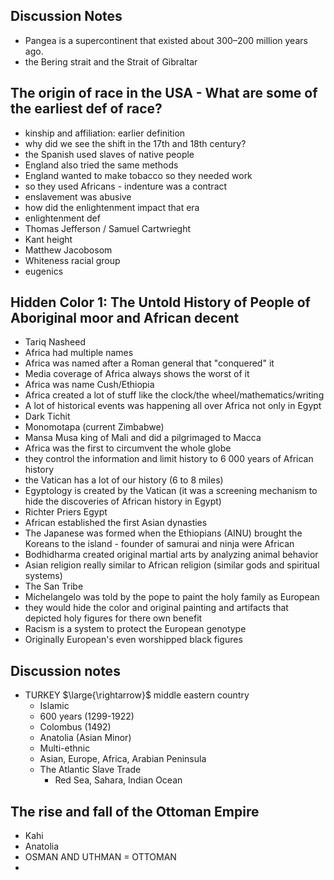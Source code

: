 ## Discussion Notes
- Pangea is a supercontinent that existed about 300–200 million years ago.
- the Bering strait and the Strait of Gibraltar 
## The origin of race in the USA - What are some of the earliest def of race? 
- kinship and affiliation: earlier definition 
- why did we see the shift in the 17th and 18th century?
- the Spanish used slaves of native people 
- England also tried the same methods 
- England wanted to make tobacco so they needed work 
- so they used Africans - indenture was a contract 
- enslavement was abusive 
- how did the enlightenment impact that era 
- enlightenment def 
- Thomas Jefferson / Samuel Cartwrieght 
- Kant height 
- Matthew Jacobosom 
- Whiteness racial group 
- eugenics

## Hidden Color 1: The Untold History of People of Aboriginal moor and African decent 
- Tariq Nasheed 
- Africa had multiple names 
- Africa was named after a Roman general that "conquered" it 
- Media coverage of Africa always shows the worst of it 
- Africa was name Cush/Ethiopia 
- Africa created a lot of stuff like the clock/the wheel/mathematics/writing 
- A lot of historical events was happening all over Africa not only in Egypt 
- Dark Tichit 
- Monomotapa (current Zimbabwe) 
- Mansa Musa king of Mali and did a pilgrimaged to Macca 
- Africa was the first to circumvent the whole globe 
- they control the information and limit history to 6 000 years of African history 
- the Vatican has a lot of our history (6 to 8 miles) 
- Egyptology is created by the Vatican (it was a screening mechanism to hide the discoveries of African history in Egypt) 
- Richter Priers Egypt 
- African established the first Asian dynasties 
- The Japanese was formed when the Ethiopians (AINU) brought the Koreans to the island - founder of samurai and ninja were African 
- Bodhidharma created original martial arts by analyzing animal behavior 
- Asian religion really similar to African religion (similar gods and spiritual systems) 
- The San Tribe 
- Michelangelo was told by the pope to paint the holy family as European 
- they would hide the color and original painting and artifacts that depicted holy figures for there own benefit 
- Racism is a system to protect the European genotype 
- Originally European's even worshipped black figures
  

## Discussion notes
- TURKEY  $\large{\rightarrow}$  middle eastern country
	- Islamic
	- 600 years (1299-1922)
	- Colombus (1492)
	- Anatolia (Asian Minor)
	- Multi-ethnic
	- Asian, Europe, Africa, Arabian Peninsula
	- The Atlantic Slave Trade
		 - Red Sea, Sahara, Indian Ocean

## The rise and fall of the Ottoman Empire
- Kahi
- Anatolia
- OSMAN AND UTHMAN = OTTOMAN
- 